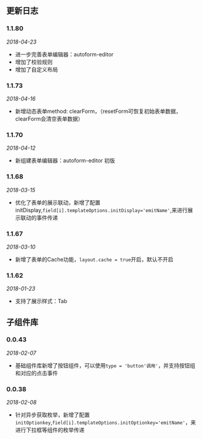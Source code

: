 ## 更新日志

### 1.1.80
*2018-04-23*

+ 进一步完善表单编辑器：autoform-editor
+ 增加了校验规则
+ 增加了自定义布局

### 1.1.73
*2018-04-16*

+ 新增动态表单method: clearForm，（resetForm可恢复初始表单数据，clearForm会清空表单数据）

### 1.1.70
*2018-04-12*

+ 新组建表单编辑器：autoform-editor 初版

### 1.1.68
*2018-03-15*

+ 优化了表单的展示联动，新增了配置initDisplay,`field[i].templateOptions.initDisplay='emitName'`,来进行展示联动的事件传递

### 1.1.67
*2018-03-10*

+ 新增了表单的Cache功能，`layout.cache = true`开启，默认不开启

### 1.1.62
*2018-01-23*

+ 支持了展示样式：Tab


## 子组件库

### 0.0.43
*2018-02-07*

+ 基础组件库新增了按钮组件，可以使用`type = 'button'调用'`，并支持按钮组和对应的点击事件


### 0.0.38
*2018-02-08*

+ 针对异步获取枚举，新增了配置`initOptionkey`,`field[i].templateOptions.initOptionkey='emitName'`，来进行下拉框等组件的枚举传递




